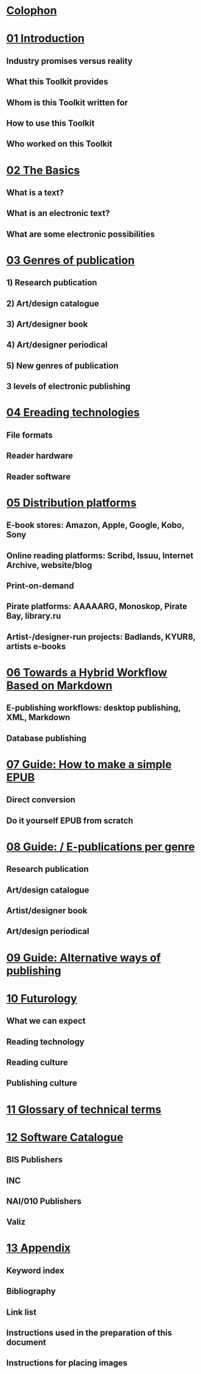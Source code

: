 
# [Colophon](docs/00_colophon.md)

# [01 Introduction](docs/01_introduction.md)
<!--status: Joost adds a few things, then it's ready for copy edit.-->

## Industry promises versus reality
## What this Toolkit provides
## Whom is this Toolkit written for
## How to use this Toolkit
## Who worked on this Toolkit


# [02 The Basics](docs/02_the_basics.md)
<!--status: ready for copy-edit-->

## What is a text?
## What is an electronic text?
## What are some electronic possibilities 

 
# [03 Genres of publication](docs/03_genres_of_publication.md) 
<!--status: ready for copy-edit-->

## 1) Research publication
## 2) Art/design catalogue
## 3) Art/designer book
## 4) Art/designer periodical
## 5) New genres of publication
## 3 levels of electronic publishing

# [04 Ereading technologies ](docs/04_ereading_technologies.md)
<!--status: thorough reading by Pia and Margreet-->
## File formats 
## Reader hardware 
## Reader software 

# [05 Distribution platforms](docs/05_distribution_platforms.md) 
<!--status: needs work (Marc, Miriam); visuals needed for statistics etc. Ask Silvio to read over.-->

## E-book stores: Amazon, Apple, Google, Kobo, Sony <!--Marc-->
## Online reading platforms: Scribd, Issuu, Internet Archive, website/blog <!--Miriam-->
## Print-on-demand <!--Miriam-->
## Pirate platforms: AAAAARG, Monoskop, Pirate Bay, library.ru <!--Florian-->
## Artist-/designer-run projects: Badlands, KYUR8, artists e-books <!--Florian-->


# [06 Towards a Hybrid Workflow Based on Markdown](docs/06_workflows.md) 
<!--status: needs work and cutting-->

## E-publishing workflows: desktop publishing, XML, Markdown 
## Database publishing 



# [07 Guide: How to make a simple EPUB](docs/07_guide_DIY.md) 
<!--status: ask input from Florian -->

## Direct conversion
## Do it yourself EPUB from scratch


# [08 Guide: / E-publications per genre](docs/08_guide_workflow.md) 
<!--status: work needed-->

## Research publication <!--INC project, Miriam-->
## Art/design catalogue <!--Stedelijk project, Loes & Barbera-->
## Artist/designer book <!--Florian shorten/rewrite-->
## Art/design periodical <!--Open online, Margreet-->



# [09 Guide: Alternative ways of publishing](docs/09_alternative_ways_of_publishing.md)



# [10 Futurology](docs/10_futurology.md) 
<!--status: work needed--><!--Michael, Silvio, Florian, Joost, Arjen, Kimmy-->
## What we can expect
## Reading technology 
## Reading culture 
## Publishing culture


# [11 Glossary of technical terms](docs/11_glossary.md)
<!--status: pending, add unknown words when you see them-->

# [12 Software Catalogue](docs/12_software.md) 
<!--status: -->

## BIS Publishers
## INC
## NAI/010 Publishers
## Valiz

<!-- Amy: removed old titles.
## Pre-existing software
## Self-written software
-->

# [13 Appendix](docs/13_appendix.md)

## Keyword index 
## Bibliography 
## Link list <!--mirrored linking -->
## Instructions used in the preparation of this document
<!-- Does this become a part of the final publication as appendix? -->
## Instructions for placing images


